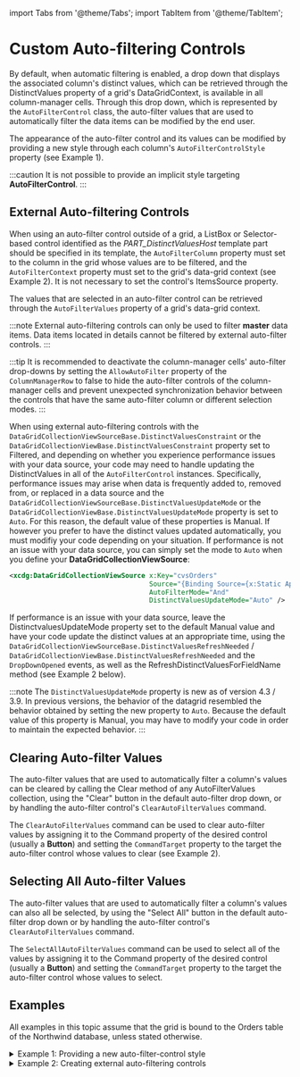 import Tabs from '@theme/Tabs';
import TabItem from '@theme/TabItem';

# Custom Auto-filtering Controls

By default, when automatic filtering is enabled, a drop down that displays the associated column's distinct values, which can be retrieved through the DistinctValues property of a grid's DataGridContext, is available in all column-manager cells. Through this drop down, which is represented by the `AutoFilterControl` class, the auto-filter values that are used to automatically filter the data items can be modified by the end user.

The appearance of the auto-filter control and its values can be modified by providing a new style through each column's `AutoFilterControlStyle` property (see Example 1).

:::caution
It is not possible to provide an implicit style targeting **AutoFilterControl**. 
:::

## External Auto-filtering Controls
When using an auto-filter control outside of a grid, a ListBox or Selector-based control identified as the *PART_DistinctValuesHost* template part should be specified in its template, the `AutoFilterColumn` property must set to the column in the grid whose values are to be filtered, and the `AutoFilterContext` property must set to the grid's data-grid context (see Example 2). It is not necessary to set the control's ItemsSource property.

The values that are selected in an auto-filter control can be retrieved through the `AutoFilterValues` property of a grid's data-grid context.

:::note
External auto-filtering controls can only be used to filter **master** data items. Data items located in details cannot be filtered by external auto-filter controls.
:::

:::tip
It is recommended to deactivate the column-manager cells' auto-filter drop-downs by setting the `AllowAutoFilter` property of the `ColumnManagerRow` to false to hide the auto-filter controls of the column-manager cells and prevent unexpected synchronization behavior between the controls that have the same auto-filter column or different selection modes.
:::

When using external auto-filtering controls with the `DataGridCollectionViewSourceBase.DistinctValuesConstraint` or the `DataGridCollectionViewBase.DistinctValuesConstraint` property set to Filtered, and depending on whether you experience performance issues with your data source, your code may need to handle updating the DistinctValues in all of the `AutoFilterControl` instances. Specifically, performance issues may arise when data is frequently added to, removed from, or replaced in a data source and the `DataGridCollectionViewSourceBase.DistinctValuesUpdateMode` or the `DataGridCollectionViewBase.DistinctValuesUpdateMode` property is set to `Auto`. For this reason, the default value of these properties is Manual. If however you prefer to have the distinct values updated automatically, you must modifiy your code depending on your situation. If performance is not an issue with your data source, you can simply set the mode to `Auto` when you define your **DataGridCollectionViewSource**:

```xml
<xcdg:DataGridCollectionViewSource x:Key="cvsOrders"
                                   Source="{Binding Source={x:Static Application.Current},Path=Orders}"
                                   AutoFilterMode="And"
                                   DistinctValuesUpdateMode="Auto" />
```

If performance is an issue with your data source, leave the DistinctvaluesUpdateMode property set to the default Manual value and have your code update the distinct values at an appropriate time, using the `DataGridCollectionViewSourceBase.DistinctValuesRefreshNeeded` / `DataGridCollectionViewBase.DistinctValuesRefreshNeeded` and the `DropDownOpened` events, as well as the RefreshDistinctValuesForFieldName method (see Example 2 below).

:::note
The `DistinctValuesUpdateMode` property is new as of version 4.3 / 3.9. In previous versions, the behavior of the datagrid resembled the behavior obtained by setting the new property to `Auto`. Because the default value of this property is Manual, you may have to modify your code in order to maintain the expected behavior.
:::

## Clearing Auto-filter Values
The auto-filter values that are used to automatically filter a column's values can be cleared by calling the Clear method of any AutoFilterValues collection, using the "Clear" button in the default auto-filter drop down, or by handling the auto-filter control's `ClearAutoFilterValues` command. 

The `ClearAutoFilterValues` command can be used to clear auto-filter values by assigning it to the Command property of the desired control (usually a **Button**) and setting the `CommandTarget` property to the target the auto-filter control whose values to clear (see Example 2). 

## Selecting All Auto-filter Values
The auto-filter values that are used to automatically filter a column's values can also all be selected, by using the "Select All" button in the default auto-filter drop down or by handling the auto-filter control's `ClearAutoFilterValues` command. 

The `SelectAllAutoFilterValues` command can be used to select all of the values by assigning it to the Command property of the desired control (usually a **Button**) and setting the `CommandTarget` property to the target the auto-filter control whose values to select.

## Examples
All examples in this topic assume that the grid is bound to the Orders table of the Northwind database, unless stated otherwise.

<details>

  <summary>Example 1: Providing a new auto-filter-control style</summary>

  The following example demonstrates how to provide the ShipCountry column with a new style for its associated AutoFilterControl that will only allow single selection.

  ```xml
    <Grid>
      <Grid.Resources>
      <xcdg:DataGridCollectionViewSource x:Key="cvs_orders"
                                          Source="{Binding Source={x:Static Application.Current},
                                                          Path=Orders}"
                                          AutoFilterMode="And"
                                          DistinctValuesConstraint="Filtered"
                                          AutoCreateItemProperties="False">      
          <xcdg:DataGridCollectionViewSource.ItemProperties>
            <xcdg:DataGridItemProperty Name="ShipCountry"
                                              Title="Country"/>
            <xcdg:DataGridItemProperty Name="ShipCity"
                                        Title="City"/>
            <xcdg:DataGridItemProperty Name="ShipAddress"
                                      Title="Address"/>
            <xcdg:DataGridItemProperty Name="ShipPostalCode"
                                      Title="Postal Code"/>
            <xcdg:DataGridItemProperty Name="ShipName"
                                        Title="Name"
                                        CalculateDistinctValues="False"/>
            <xcdg:DataGridItemProperty Name="OrderDate"
                                        Title="Order Date"
                                        CalculateDistinctValues="False"/>              
            <xcdg:DataGridItemProperty Name="Freight"
                                        CalculateDistinctValues="False"/>
          </xcdg:DataGridCollectionViewSource.ItemProperties>
        </xcdg:DataGridCollectionViewSource> 
        <Style x:Key="autoFilterControlStyle"
          TargetType="{x:Type xcdg:AutoFilterControl}">
          <Setter Property="Template">
            <Setter.Value>
              <ControlTemplate>
                <ListBox x:Name="PART_DistinctValuesHost"
                          SelectionMode="Single"/>
              </ControlTemplate>
            </Setter.Value>
          </Setter>
        </Style>
      </Grid.Resources>
      <xcdg:DataGridControl x:Name="OrdersGrid"
                            ItemsSource="{Binding Source={StaticResource cvs_orders}}">
        <xcdg:DataGridControl.Columns>
        <xcdg:Column FieldName="ShipCountry"
                      AutoFilterControlStyle="{StaticResource autoFilterControlStyle}"/>
        </xcdg:DataGridControl.Columns>
      </xcdg:DataGridControl>
    </Grid>
  ```
</details>

<details>

  <summary>Example 2: Creating external auto-filtering controls</summary>

  The following example demonstrates how to use a **ComboBox** as an auto-filter control to automatically filter the content of the *ShipCountry* column. **ComboBox** controls do not support multiple selections; therefore, the values of the target column will only be filtered by 1 value.

  Since, by default, the auto-filter control in the column-manager-cell drop downs support multiple selections, it is recommended to deactivate the drop down by setting the `AllowAutoFilter` property of the `ColumnManagerRow` to false to hide the column-manager cells' auto-filter controls and prevent unexpected synchronization behavior between the controls that have the same auto-filter target column or different selection modes.

  <Tabs>
    <TabItem value="xaml" label="XAML" default>

      ```xml
        <Grid>
          <Grid.Resources>
            <xcdg:DataGridCollectionViewSource x:Key="cvsOrders"
                                              Source="{Binding Source={x:Static Application.Current},Path=Orders}"
                                              AutoFilterMode="And"
                                              AutoCreateItemProperties="False"
                                              DefaultCalculateDistinctValues="False"
                                              DistinctValuesConstraint="Filtered"
                                              DistinctValuesRefreshNeeded="cvsOrders_DistinctValuesRefreshNeeded">
              <xcdg:DataGridCollectionViewSource.ItemProperties>
                <xcdg:DataGridItemProperty Name="ShipCountry"
                                          Title="Country"
                                          CalculateDistinctValues="True" />
                <xcdg:DataGridItemProperty Name="ShipCity"
                                          Title="City"
                                          CalculateDistinctValues="True" />
                <xcdg:DataGridItemProperty Name="ShipAddress"
                                          Title="Address" />
                <xcdg:DataGridItemProperty Name="ShipPostalCode"
                                          Title="Postal Code" />
                <xcdg:DataGridItemProperty Name="ShipName"
                                          Title="Name" />
                <xcdg:DataGridItemProperty Name="OrderDate"
                                          Title="Order Date" />
                <xcdg:DataGridItemProperty Name="Freight" />
              </xcdg:DataGridCollectionViewSource.ItemProperties>
            </xcdg:DataGridCollectionViewSource>
          </Grid.Resources>
          <DockPanel>
            <StackPanel Margin="20,0,0,0"
                        Orientation="Horizontal"
                        DockPanel.Dock="Top"
                        HorizontalAlignment="Left">
              <xcdg:AutoFilterControl x:Name="ShipCountryAutoFilterControl"
                                      AutoFilterColumn="{Binding ElementName=dataGrid, Path=Columns[ShipCountry]}"
                                      AutoFilterContext="{Binding ElementName=dataGrid, Path=DataGridContext}">
                <xcdg:AutoFilterControl.Template>
                  <ControlTemplate TargetType="{x:Type xcdg:AutoFilterControl}">
                    <StackPanel>
                      <Button Content="Clear Country filter"
                              Command="xcdg:AutoFilterControl.ClearAutoFilterValues"
                              CommandTarget="{Binding ElementName=ShipCountryAutoFilterControl}" />
                      <ComboBox x:Name="PART_DistinctValuesHost"
                                DropDownOpened="ShipCountryAutoFilterControl_DropDownOpened" />
                    </StackPanel>
                  </ControlTemplate>
                </xcdg:AutoFilterControl.Template>
              </xcdg:AutoFilterControl>
              <xcdg:AutoFilterControl x:Name="ShipCityAutoFilterControl"
                                      AutoFilterColumn="{Binding ElementName=dataGrid, Path=Columns[ShipCity]}"
                                      AutoFilterContext="{Binding ElementName=dataGrid, Path=DataGridContext}">
                <xcdg:AutoFilterControl.Template>
                  <ControlTemplate TargetType="{x:Type xcdg:AutoFilterControl}">
                    <StackPanel>
                      <Button Content="Clear City filter"
                              Command="xcdg:AutoFilterControl.ClearAutoFilterValues"
                              CommandTarget="{Binding ElementName=ShipCityAutoFilterControl}" />
                      <ComboBox x:Name="PART_DistinctValuesHost"
                                DropDownOpened="ShipCityAutoFilterControl_DropDownOpened" />
                    </StackPanel>
                  </ControlTemplate>
                </xcdg:AutoFilterControl.Template>
              </xcdg:AutoFilterControl>
            </StackPanel>
            <xcdg:DataGridControl x:Name="dataGrid"
                                  ItemsSource="{Binding Source={StaticResource cvsOrders}}">
              <xcdg:DataGridControl.View>
                <xcdg:TableflowView UseDefaultHeadersFooters="False">
                  <xcdg:TableflowView.FixedHeaders>
                    <DataTemplate>
                      <xcdg:GroupByControl />
                    </DataTemplate>
                    <DataTemplate>
                      <xcdg:ColumnManagerRow AllowAutoFilter="False" />
                    </DataTemplate>
                  </xcdg:TableflowView.FixedHeaders>
                </xcdg:TableflowView>
              </xcdg:DataGridControl.View>
            </xcdg:DataGridControl>
          </DockPanel>
        </Grid>
      ```
    </TabItem>
    <TabItem value="csharp" label="C#">

      ```csharp
        public partial class MainWindow : Window
        {
            public MainWindow()
            {
                InitializeComponent();
                //Reset all flags
                m_distinctValuesNeedRefreshFlags.Add("ShipCountry", false);
                m_distinctValuesNeedRefreshFlags.Add("ShipCity", false);
            }
            private void cvsOrders_DistinctValuesRefreshNeeded(object sender, EventArgs e)
            {
                //Use this event to set flags that will tell the AutoFilterControl it needs to update when its DropDown is opening.
                IList<string> keys = m_distinctValuesNeedRefreshFlags.Keys.ToList();
                for (int i = 0; i < keys.Count; i++)
                {
                    m_distinctValuesNeedRefreshFlags[keys[i]] = true;
                }
            }
            private void ShipCountryAutoFilterControl_DropDownOpened(object sender, EventArgs e)
            {
                //If DistinctValues need to be updated
                if (m_distinctValuesNeedRefreshFlags["ShipCountry"])
                {
                    //Get the collection view
                    DataGridCollectionView collectionView = dataGrid.ItemsSource as DataGridCollectionView;
                    if (collectionView != null)
                    {
                        //And refresh the DistinctValues only for the required field
                        collectionView.RefreshDistinctValuesForFieldName("ShipCountry");
                    }
                    //Reset the flag.
                    m_distinctValuesNeedRefreshFlags["ShipCountry"] = false;
                }
            }
            private void ShipCityAutoFilterControl_DropDownOpened(object sender, EventArgs e)
            {
                //If DistinctValues need to be updated
                if (m_distinctValuesNeedRefreshFlags["ShipCity"])
                {
                    //Get the collection view
                    DataGridCollectionView collectionView = dataGrid.ItemsSource as DataGridCollectionView;
                    if (collectionView != null)
                    {
                        //And refresh the DistinctValues only for the required field
                        collectionView.RefreshDistinctValuesForFieldName("ShipCity");
                    }
                    //Reset the flag.
                    m_distinctValuesNeedRefreshFlags["ShipCity"] = false;
                }
            }
            private Dictionary<string, bool> m_distinctValuesNeedRefreshFlags = new Dictionary<string, bool>();
        }
      ```
    </TabItem>
    <TabItem value="vbnet" label="VB.NET">

      ```vbnet
        Public Partial Class MainWindow
          Inherits Window
          Public Sub New()
            InitializeComponent()
            'Reset all flags
            m_distinctValuesNeedRefreshFlags.Add("ShipCountry", False)
            m_distinctValuesNeedRefreshFlags.Add("ShipCity", False)
          End Sub
          Private Sub cvsOrders_DistinctValuesRefreshNeeded(sender As Object, e As EventArgs)
            'Use this event to set flags that will tell the AutoFilterControl it needs to update when its DropDown is opening.
            Dim keys As IList(Of String) = m_distinctValuesNeedRefreshFlags.Keys.ToList()
            For i As Integer = 0 To keys.Count - 1
            m_distinctValuesNeedRefreshFlags(keys(i)) = True
            Next
          End Sub
          Private Sub ShipCountryAutoFilterControl_DropDownOpened(sender As Object, e As EventArgs)
            'If DistinctValues need to be updated
            If m_distinctValuesNeedRefreshFlags("ShipCountry") Then
            'Get the collection view
            Dim collectionView As DataGridCollectionView = TryCast(dataGrid.ItemsSource, DataGridCollectionView)
            If collectionView IsNot Nothing Then
              'And refresh the DistinctValues only for the required field
              collectionView.RefreshDistinctValuesForFieldName("ShipCountry")
            End If
            'Reset the flag.
            m_distinctValuesNeedRefreshFlags("ShipCountry") = False
            End If
          End Sub
          Private Sub ShipCityAutoFilterControl_DropDownOpened(sender As Object, e As EventArgs)
            'If DistinctValues need to be updated
            If m_distinctValuesNeedRefreshFlags("ShipCity") Then
            'Get the collection view
            Dim collectionView As DataGridCollectionView = TryCast(dataGrid.ItemsSource, DataGridCollectionView)
            If collectionView IsNot Nothing Then
              'And refresh the DistinctValues only for the required field
              collectionView.RefreshDistinctValuesForFieldName("ShipCity")
            End If
            'Reset the flag.
            m_distinctValuesNeedRefreshFlags("ShipCity") = False
            End If
          End Sub
          Private m_distinctValuesNeedRefreshFlags As New Dictionary(Of String, Boolean)()
        End Class
      ```
    </TabItem>    
  </Tabs>
</details>